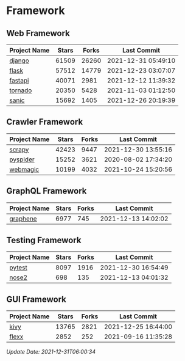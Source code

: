 # Framework

## Web Framework
| Project Name | Stars | Forks | Last Commit |
| ------------ | ----- | ----- | ----------- |
| [django](https://github.com/django/django) | 61509 | 26260 | 2021-12-31 05:49:10 |
| [flask](https://github.com/pallets/flask) | 57512 | 14779 | 2021-12-23 03:07:07 |
| [fastapi](https://github.com/tiangolo/fastapi) | 40071 | 2981 | 2021-12-12 11:39:32 |
| [tornado](https://github.com/tornadoweb/tornado) | 20350 | 5428 | 2021-11-03 01:12:50 |
| [sanic](https://github.com/sanic-org/sanic) | 15692 | 1405 | 2021-12-26 20:19:39 |

## Crawler Framework
| Project Name | Stars | Forks | Last Commit |
| ------------ | ----- | ----- | ----------- |
| [scrapy](https://github.com/scrapy/scrapy) | 42423 | 9447 | 2021-12-30 13:55:16 |
| [pyspider](https://github.com/binux/pyspider) | 15252 | 3621 | 2020-08-02 17:34:20 |
| [webmagic](https://github.com/code4craft/webmagic) | 10199 | 4032 | 2021-10-24 15:20:56 |

## GraphQL Framework
| Project Name | Stars | Forks | Last Commit |
| ------------ | ----- | ----- | ----------- |
| [graphene](https://github.com/graphql-python/graphene) | 6977 | 745 | 2021-12-13 14:02:02 |

## Testing Framework
| Project Name | Stars | Forks | Last Commit |
| ------------ | ----- | ----- | ----------- |
| [pytest](https://github.com/pytest-dev/pytest) | 8097 | 1916 | 2021-12-30 16:54:49 |
| [nose2](https://github.com/nose-devs/nose2) | 698 | 135 | 2021-12-13 04:01:32 |

## GUI Framework
| Project Name | Stars | Forks | Last Commit |
| ------------ | ----- | ----- | ----------- |
| [kivy](https://github.com/kivy/kivy) | 13765 | 2821 | 2021-12-25 16:44:00 |
| [flexx](https://github.com/flexxui/flexx) | 2852 | 252 | 2021-09-16 11:35:28 |

*Update Date: 2021-12-31T06:00:34*